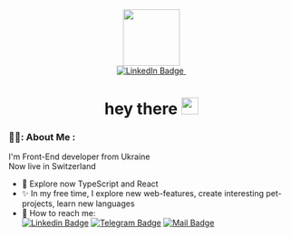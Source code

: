 <!--
**Usernu11/Usernu11** is a ✨ _special_ ✨ repository because its `README.md` (this file) appears on your GitHub profile.
-->
<div id="header" align="center">
  <img src="https://media.giphy.com/media/v1.Y2lkPTc5MGI3NjExYjEzMjdmN2VjM2ZiMzkxMWUxZDIzYTY2ZWYxNzg0MmNkZWU4NWU4MyZlcD12MV9pbnRlcm5hbF9naWZzX2dpZklkJmN0PXM/HwBlFQZFcAoUcPHZdX/giphy.gif" width="100"/>
</div>

<div id="badges" align="center">
  <a href="https://www.linkedin.com/in/bohdan-lavrentiev-%F0%9F%87%A8%F0%9F%87%AD-8b4054203">
    <img src="https://img.shields.io/badge/LinkedIn-blue?style=plastic" alt="LinkedIn Badge"/>
  </a>
  
  <img src="https://komarev.com/ghpvc/?username=Usernu11&style=plastic&color=blue" alt=""/>
  
  <h1>
    hey there
    <img src="https://media.giphy.com/media/hvRJCLFzcasrR4ia7z/giphy.gif" width="30px"/>
  </h1>
</div>

### 👨‍💻: About Me :
I'm Front-End developer from Ukraine <br>
Now live in Switzerland
- 🌱 Explore now TypeScript and React
- ✨ In my free time, I explore new web-features, create interesting pet-projects, learn new languages
- 📧 How to reach me: <br>
[![Linkedin Badge](https://img.shields.io/badge/-Bohdan-blue?style=plastic&logo=Linkedin&logoColor=white)](https://www.linkedin.com/in/bohdan-lavrentiev-%F0%9F%87%A8%F0%9F%87%AD-8b4054203) 
[![Telegram Badge](https://img.shields.io/static/v1?label=Telegram&message=Firefly_718&color=blue)](https://www.linkedin.com/in/bohdan-lavrentiev-%F0%9F%87%A8%F0%9F%87%AD-8b4054203)
[![Mail Badge](https://img.shields.io/static/v1?label=G&message=mail&color=orange)](mailto:system.bla.16@gmail.com)
